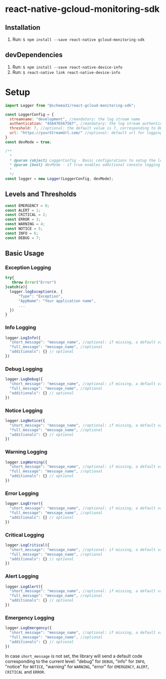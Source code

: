 # react-native-gcloud-monitoring-sdk

## Installation
1. Run: `$ npm install --save react-native gcloud-monitoring-sdk`

## devDependencies
1. Run: `$ npm install --save react-native-device-info`
2. Run: `$ react-native link react-native-device-info`

# Setup
```javascript
import Logger from "@schema31/react-gcloud-monitoring-sdk";

const LoggerConfig = {
  streamname: "development", //mandatory: the log stream name
  authentication: "456476567567", //mandatory: the log stream authentication key
  threshold: 7, //optional: the default value is 7, corresponding to DEBUG level
  url: "https://yourStreamUrl.com/" //optional: default url for logging
}
const devMode = true;

/**
  *
  * @param {object} LoggerConfig - Basic configurations to setup the logging stream
  * @param {bool} devMode - if true enables additional console logging
  *
  */
const logger = new Logger(LoggerConfig, devMode);
```

## Levels and Thresholds
```javascript
const EMERGENCY = 0;
const ALERT = 1;
const CRITICAL = 2;
const ERROR = 3;
const WARNING = 4;
const NOTICE = 5;
const INFO = 6;
const DEBUG = 7;
```

## Basic Usage

### Exception Logging
```javascript
try{
   throw Error("Error")
}catch(e){
  logger.logException(e, {
      "Type": "Exception",
      "AppName": "Your application name",
      ...
  })
}
```

### Info Logging
```javascript
logger.LogInfo({
  "short_message": "message_name", //optional: if missing, a default value is provided
  "full_message": "message_name", //optional
  "additionals": {} // optional
})
```

### Debug Logging
```javascript
logger.LogDebug({
  "short_message": "message_name", //optional: if missing, a default value is provided
  "full_message": "message_name", //optional
  "additionals": {} // optional
})
```

### Notice Logging
```javascript
logger.LogNotice({
  "short_message": "message_name", //optional: if missing, a default value is provided
  "full_message": "message_name", //optional
  "additionals": {} // optional
})
```

### Warning Logging
```javascript
logger.LogWarning({
  "short_message": "message_name", //optional: if missing, a default value is provided
  "full_message": "message_name", //optional
  "additionals": {} // optional
})
```

### Error Logging
```javascript
logger.LogError({
  "short_message": "message_name", //optional: if missing, a default value is provided
  "full_message": "message_name", //optional
  "additionals": {} // optional
})
```

### Critical Logging
```javascript
logger.LogCritical({
  "short_message": "message_name", //optional: if missing, a default value is provided
  "full_message": "message_name", //optional
  "additionals": {} // optional
})
```

### Alert Logging
```javascript
logger.LogAlert({
  "short_message": "message_name", //optional: if missing, a default value is provided
  "full_message": "message_name", //optional
  "additionals": {} // optional
})
```

### Emergency Logging
```javascript
logger.LogEmergency({
  "short_message": "message_name", //optional: if missing, a default value is provided
  "full_message": "message_name", //optional
  "additionals": {} // optional
})
```

In case `short_message` is not set, the library will send a default code corresponding to the current level:
"debug" for `DEBUG`, "info" for `INFO`, "notice" for `NOTICE`, "warning" for `WARNING`, "error" for `EMERGENCY`, `ALERT`, `CRITICAL` and `ERROR`.
